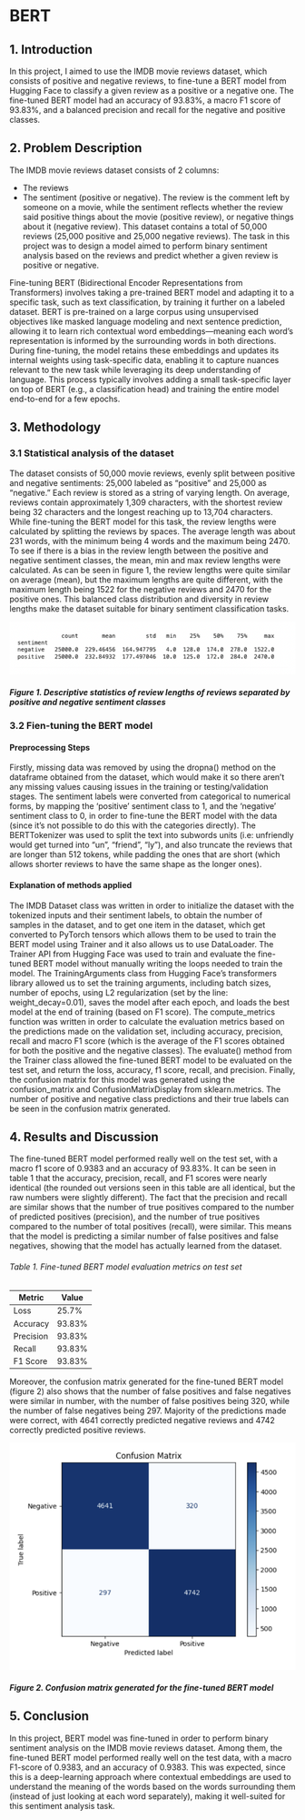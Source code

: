 # BERT

## 1. Introduction
In this project, I aimed to use the IMDB movie reviews dataset, which consists of positive and negative reviews, to fine-tune a BERT model from Hugging Face to classify a given review as a positive or a negative one. The fine-tuned BERT model had an accuracy of 93.83%, a macro F1 score of 93.83%, and a balanced precision and recall for the negative and positive classes.

## 2. Problem Description
The IMDB movie reviews dataset consists of 2 columns: 
- The reviews
- The sentiment (positive or negative). 
The review is the comment left by someone on a movie, while the sentiment reflects whether the review said positive things about the movie (positive review), or  negative things about it (negative review). This dataset contains a total of 50,000 reviews (25,000 positive and 25,000 negative reviews). The task in this project was to design a model aimed to perform binary sentiment analysis based on the reviews and predict whether a given review is positive or negative.

Fine-tuning BERT (Bidirectional Encoder Representations from Transformers) involves taking a pre-trained BERT model and adapting it to a specific task, such as text classification, by training it further on a labeled dataset. BERT is pre-trained on a large corpus using unsupervised objectives like masked language modeling and next sentence prediction, allowing it to learn rich contextual word embeddings—meaning each word’s representation is informed by the surrounding words in both directions. During fine-tuning, the model retains these embeddings and updates its internal weights using task-specific data, enabling it to capture nuances relevant to the new task while leveraging its deep understanding of language. This process typically involves adding a small task-specific layer on top of BERT (e.g., a classification head) and training the entire model end-to-end for a few epochs.

## 3. Methodology

### 3.1 Statistical analysis of the dataset
The dataset consists of 50,000 movie reviews, evenly split between positive and negative sentiments: 25,000 labeled as “positive” and 25,000 as “negative.” Each review is stored as a string of varying length. On average, reviews contain approximately 1,309 characters, with the shortest review being 32 characters and the longest reaching up to 13,704 characters. While fine-tuning the BERT model for this task, the review lengths were calculated by splitting the reviews by spaces. The average length was about 231 words, with the minimum being 4 words and the maximum being 2470. To see if there is a bias in the review length between the positive and negative sentiment classes, the mean, min and max review lengths were calculated. As can be seen in figure 1, the review lengths were quite similar on average (mean), but the maximum lengths are quite different, with the maximum length being 1522 for the negative reviews and 2470 for the positive ones. This balanced class distribution and diversity in review lengths make the dataset suitable for binary sentiment classification tasks.

![](https://github.com/zeniamazhar/BERT/blob/main/descriptiveStatistics)
##### Figure 1. Descriptive statistics of review lengths of reviews separated by positive and negative sentiment classes

### 3.2 Fien-tuning the BERT model

#### Preprocessing Steps
Firstly, missing data was removed by using the dropna() method on the dataframe obtained from the dataset, which would make it so there aren’t any missing values causing issues in the training or testing/validation stages. The sentiment labels were converted from categorical to numerical forms, by mapping the ‘positive’ sentiment class to 1, and the ‘negative’ sentiment class to 0, in order to fine-tune the BERT model with the data (since it’s not possible to do this with the categories directly). The BERTTokenizer was used to split the text into subwords units (i.e: unfriendly would get turned into “un”, “friend”, “ly”), and also truncate the reviews that are longer than 512 tokens, while padding the ones that are short (which allows shorter reviews to have the same shape as the longer ones).

#### Explanation of methods applied
The IMDB Dataset class was written in order to initialize the dataset with the tokenized inputs and their sentiment labels, to obtain the number of samples in the dataset, and to get one item in the dataset, which get converted to PyTorch tensors which allows them to be used to train the BERT model using Trainer and it also allows us to use DataLoader. 
The Trainer API from Hugging Face was used to train and evaluate the fine-tuned BERT model without manually writing the loops needed to train the model. The TrainingArguments class from Hugging Face’s transformers library allowed us to set the training arguments, including batch sizes, number of epochs, using L2 regularization (set by the line: weight_decay=0.01), saves the model after each epoch, and loads the best model at the end of training (based on F1 score). 
The compute_metrics function was written in order to calculate the evaluation metrics based on the predictions made on the validation set, including accuracy, precision, recall and macro F1 score (which is the average of the F1 scores obtained for both the positive and the negative classes).
The evaluate() method from the Trainer class allowed the fine-tuned BERT model to be evaluated on the test set, and return the loss, accuracy, f1 score, recall, and precision. Finally, the confusion matrix for this model was generated using the confusion_matrix and ConfusionMatrixDisplay from sklearn.metrics. The number of positive and negative class predictions and their true labels can be seen in the confusion matrix generated.

## 4. Results and Discussion

The fine-tuned BERT model performed really well on the test set, with a macro f1 score of 0.9383 and an accuracy of 93.83%. It can be seen in table 1 that the accuracy, precision, recall, and F1 scores were nearly identical (the rounded out versions seen in this table are all identical, but the raw numbers were slightly different). The fact that the precision and recall are similar shows that the number of true positives compared to the number of predicted positives (precision), and the number of true positives compared to the number of total positives (recall), were similar. This means that the model is predicting a similar number of false positives and false negatives, showing that the model has actually learned from the dataset. 

###### Table 1. Fine-tuned BERT model evaluation metrics on test set
| Metric     | Value   |
|------------|---------|
| Loss       | 25.7%   |
| Accuracy   | 93.83%  |
| Precision  | 93.83%  |
| Recall     | 93.83%  |
| F1 Score   | 93.83%  |

 
Moreover, the confusion matrix generated for the fine-tuned BERT model (figure 2) also shows that the number of false positives and false negatives were similar in number, with the number of false positives being 320, while the number of false negatives being 297. Majority of the
predictions made were correct, with 4641 correctly predicted negative reviews and 4742 correctly predicted positive reviews.

![](https://github.com/zeniamazhar/BERT/blob/main/confusionMatrix)
##### Figure 2. Confusion matrix generated for the fine-tuned BERT model

## 5. Conclusion
In this project, BERT model was fine-tuned in order to perform binary sentiment analysis on the IMDB movie reviews dataset. Among them, the fine-tuned BERT model performed really well on the test data, with a macro F1-score of 0.9383, and an accuracy of 0.9383. This was expected, since this is a deep-learning approach where contextual embeddings are used to understand the meaning of the words based on the words surrounding them (instead of just looking at each word separately), making it well-suited for this sentiment analysis task.

